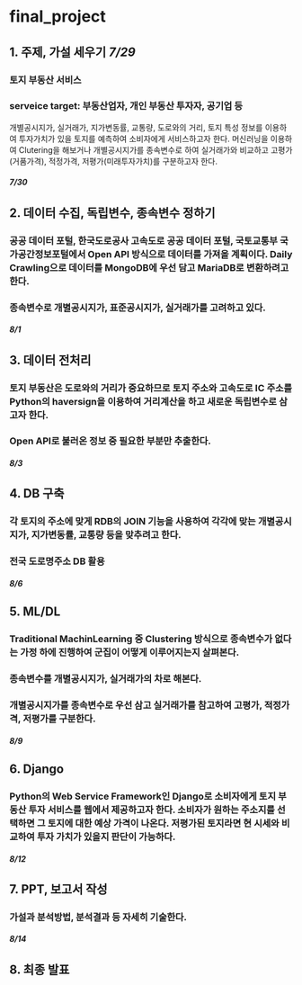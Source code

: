 # final_project


## 1. 주제, 가설 세우기         *7/29*
### **토지 부동산 서비스**
### **serveice target: 부동산업자, 개인 부동산 투자자, 공기업 등**
개별공시지가, 실거래가, 지가변동률, 교통량, 도로와의 거리, 토지 특성 정보를 이용하여 투자가치가 있을 토지를 예측하여 소비자에게 서비스하고자 한다. 머신러닝을 이용하여 Clutering을 해보거나 개별공시지가를 종속변수로 하여 실거래가와 비교하고 고평가(거품가격), 적정가격, 저평가(미래투자가치)를 구분하고자 한다.   
   
##### *7/30*
## 2. 데이터 수집, 독립변수, 종속변수 정하기
### 공공 데이터 포털, 한국도로공사 고속도로 공공 데이터 포털, 국토교통부 국가공간정보포털에서 Open API 방식으로 데이터를 가져올 계획이다. Daily Crawling으로 데이터를 MongoDB에 우선 담고 MariaDB로 변환하려고 한다.
### 종속변수로 개별공시지가, 표준공시지가, 실거래가를 고려하고 있다.    
   
##### *8/1*
## 3. 데이터 전처리
### 토지 부동산은 도로와의 거리가 중요하므로 토지 주소와 고속도로 IC 주소를 Python의 haversign을 이용하여 거리계산을 하고 새로운 독립변수로 삼고자 한다.
### Open API로 불러온 정보 중 필요한 부분만 추출한다.   
   
##### *8/3*
## 4. DB 구축
### 각 토지의 주소에 맞게 RDB의 JOIN 기능을 사용하여 각각에 맞는 개별공시지가, 지가변동률, 교통량 등을 맞추려고 한다.
### 전국 도로명주소 DB 활용   
   
##### *8/6*
## 5. ML/DL
### Traditional MachinLearning 중 Clustering 방식으로 종속변수가 없다는 가정 하에 진행하여 군집이 어떻게 이루어지는지 살펴본다.
### 종속변수를 개별공시지가, 실거래가의 차로 해본다.
### 개별공시지가를 종속변수로 우선 삼고 실거래가를 참고하여 고평가, 적정가격, 저평가를 구분한다.   
   
##### *8/9*
## 6. Django
### Python의 Web Service Framework인 Django로 소비자에게 토지 부동산 투자 서비스를 웹에서 제공하고자 한다. 소비자가 원하는 주소지를 선택하면 그 토지에 대한 예상 가격이 나온다. 저평가된 토지라면 현 시세와 비교하여 투자 가치가 있을지 판단이 가능하다.   
   
##### *8/12*
## 7. PPT, 보고서 작성
### 가설과 분석방법, 분석결과 등 자세히 기술한다.   
   
##### *8/14*
## 8. 최종 발표